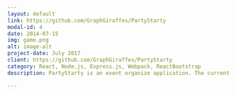 ```yaml
---
layout: default
link: https://github.com/GraphGiraffes/PartyStarty
modal-id: 4
date: 2014-07-15
img: game.png
alt: image-alt
project-date: July 2017
client: https://github.com/GraphGiraffes/PartyStarty
category: React, Node.js, Express.js, Webpack, ReactBootstrap
description: PartyStarty is an event organize application. The current release is focusing on movie night event. The user will be able to, create event,search movie, share event with friends, and friends can vote on the existing movies or add new movies

---
```

